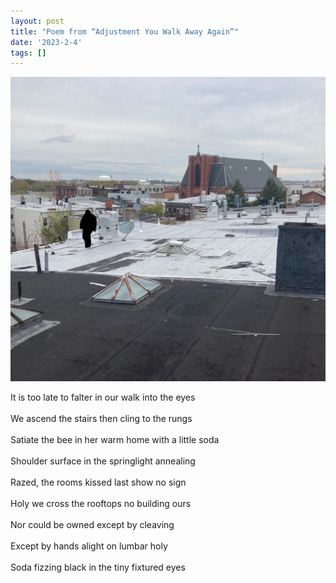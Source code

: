 ```yaml
---
layout: post
title: "Poem from “Adjustment You Walk Away Again”"
date: '2023-2-4'
tags: []
---
```


![roof](/assets/roof.jpeg)
<br>

It is too late to falter in our walk into the eyes<br>
<br>
We ascend the stairs then cling to the rungs<br>
<br>
Satiate the bee in her warm home with a little soda<br>
<br>
Shoulder surface in the springlight annealing<br>
<br>
Razed, the rooms kissed last show no sign<br>
<br>
Holy we cross the rooftops no building ours<br>
<br>
Nor could be owned except by cleaving<br>
<br>
Except by hands alight on lumbar holy<br>
<br>
Soda fizzing black in the tiny fixtured eyes